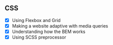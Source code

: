 ## CSS

- [X] Using Flexbox and Grid
- [X] Making a website adaptive with media queries
- [X] Understanding how the BEM works
- [X] Using SCSS preprocessor 
